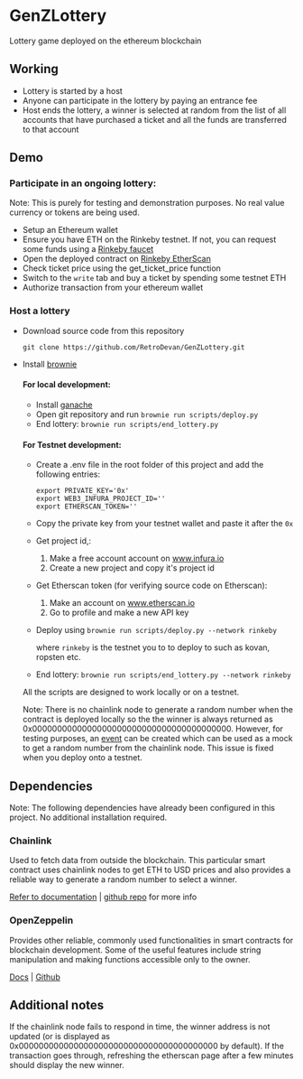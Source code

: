 # GenZLottery
Lottery game deployed on the ethereum blockchain

## Working

  - Lottery is started by a host
  - Anyone can participate in the lottery by paying an entrance fee
  - Host ends the lottery, a winner is selected at random from the list of all accounts that have purchased a ticket and all the funds are transferred to that account
## Demo

### Participate in an ongoing lottery:
  Note: This is purely for testing and demonstration purposes. No real value currency or tokens are being used.
  - Setup an Ethereum wallet
  - Ensure you have ETH on the Rinkeby testnet. If not, you can request some funds using a [Rinkeby faucet](https://rinkebyfaucet.com/)
  - Open the deployed contract on [Rinkeby EtherScan](https://rinkeby.etherscan.io/address/0x4d68eeF500d7538e89d760ECFA624faf2c378577)
  - Check ticket price using the get_ticket_price function
  - Switch to the `write` tab and buy a ticket by spending some testnet ETH
  - Authorize transaction from your ethereum wallet

### Host a lottery
  - Download source code from this repository

    `git clone https://github.com/RetroDevan/GenZLottery.git`
  - Install [brownie](https://eth-brownie.readthedocs.io/en/stable/install.html)

    #### For local development:
    - Install [ganache](https://trufflesuite.com/ganache/)
    - Open git repository and run
    `brownie run scripts/deploy.py`
    - End lottery:
    `brownie run scripts/end_lottery.py`

    #### For Testnet development:
    - Create a .env file in the root folder of this project and add the following entries:

      ```
      export PRIVATE_KEY='0x'
      export WEB3_INFURA_PROJECT_ID=''
      export ETHERSCAN_TOKEN=''
      ```
    - Copy the private key from your testnet wallet and paste it after the `0x`
    - Get project id,:
      1. Make a free account account on www.infura.io
      2. Create a new project and copy it's project id
    - Get Etherscan token (for verifying source code on Etherscan):
      1. Make an account on www.etherscan.io
      2. Go to profile and make a new API key
    - Deploy using
    `brownie run scripts/deploy.py --network rinkeby`

      where `rinkeby` is the testnet you to to deploy to such as kovan, ropsten etc.
    - End lottery:
    `brownie run scripts/end_lottery.py --network rinkeby`

    All the scripts are designed to work locally or on a testnet.

    Note: There is no chainlink node to generate a random number when the contract is deployed locally so the the winner is always returned as 0x0000000000000000000000000000000000000000. However, for testing purposes, an [event](https://blog.chain.link/events-and-logging-in-solidity/) can be created which can be used as a mock to get a random number from the chainlink node. This issue is fixed when you deploy onto a testnet.

## Dependencies

Note: The following dependencies have already been configured in this project. No additional installation required.

### Chainlink

Used to fetch data from outside the blockchain. This particular smart contract uses chainlink nodes to get ETH to USD prices and also provides a reliable way to generate a random number to select a winner.

[Refer to documentation](https://docs.chain.link/) | [github repo](https://github.com/smartcontractkit/chainlink) for more info

### OpenZeppelin

Provides other reliable, commonly used functionalities in smart contracts for blockchain development. Some of the useful features include string manipulation and making functions accessible only to the owner.

[Docs](https://www.openzeppelin.com/contracts) | [Github](https://github.com/OpenZeppelin/openzeppelin-contracts)

## Additional notes

If the chainlink node fails to respond in time, the winner address is not updated (or is displayed as 0x0000000000000000000000000000000000000000 by default). If the transaction goes through, refreshing the etherscan page after a few minutes should display the new winner.
